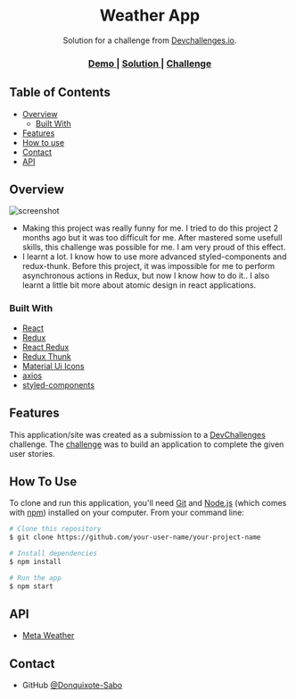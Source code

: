 <!-- Please update value in the {}  -->

<h1 align="center">Weather App</h1>

<div align="center">
   Solution for a challenge from  <a href="http://devchallenges.io" target="_blank">Devchallenges.io</a>.
</div>

<div align="center">
  <h3>
    <a href="https://donquixotesabo.github.io/Weather-App/">
      Demo
    </a>
    <span> | </span>
    <a href="https://github.com/DonquixoteSabo/Weather-App">
      Solution
    </a>
    <span> | </span>
    <a href="https://devchallenges.io/challenges/mM1UIenRhK808W8qmLWv">
      Challenge
    </a>
  </h3>
</div>

<!-- TABLE OF CONTENTS -->

## Table of Contents

- [Overview](#overview)
  - [Built With](#built-with)
- [Features](#features)
- [How to use](#how-to-use)
- [Contact](#contact)
- [API](#api)

<!-- OVERVIEW -->

## Overview

![screenshot](https://i.imgur.com/rgplGxz.png)

- Making this project was really funny for me. I tried to do this project 2 months ago but it was too difficult for me. After mastered some usefull skills, this challenge was possible for me. I am very proud of this effect.
- I learnt a lot. I know how to use more advanced styled-components and redux-thunk. Before this project, it was impossible for me to perform asynchronous actions in Redux, but now I know how to do it.. I also learnt a little bit more about atomic design in react applications.

### Built With

<!-- This section should list any major frameworks that you built your project using. Here are a few examples.-->

- [React](https://reactjs.org/)
- [Redux](https://redux.js.org/)
- [React Redux](https://react-redux.js.org/)
- [Redux Thunk](https://github.com/reduxjs/redux-thunk)
- [Material Ui Icons](https://material-ui.com/components/material-icons/)
- [axios](https://github.com/axios/axios)
- [styled-components](https://styled-components.com/)

## Features

<!-- List the features of your application or follow the template. Don't share the figma file here :) -->

This application/site was created as a submission to a [DevChallenges](https://devchallenges.io/challenges) challenge. The [challenge](https://devchallenges.io/challenges/mM1UIenRhK808W8qmLWv) was to build an application to complete the given user stories.

## How To Use

<!-- Example: -->

To clone and run this application, you'll need [Git](https://git-scm.com) and [Node.js](https://nodejs.org/en/download/) (which comes with [npm](http://npmjs.com)) installed on your computer. From your command line:

```bash
# Clone this repository
$ git clone https://github.com/your-user-name/your-project-name

# Install dependencies
$ npm install

# Run the app
$ npm start
```

## API

<!-- This section should list any articles or add-ons/plugins that helps you to complete the project. This is optional but it will help you in the future. For example: -->

- [Meta Weather](https://www.metaweather.com/api/)

## Contact

- GitHub [@Donquixote-Sabo](https://github.com/DonquixoteSabo/)
